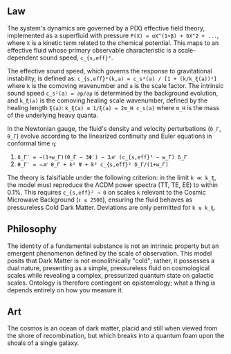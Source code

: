## Law
The system's dynamics are governed by a P(X) effective field theory, implemented as a superfluid with pressure `P(X) = αX^(1+β) + δX^2 + ...`, where `X` is a kinetic term related to the chemical potential. This maps to an effective fluid whose primary observable characteristic is a scale-dependent sound speed, `c_{s,eff}²`.

The effective sound speed, which governs the response to gravitational instability, is defined as:
`c_{s,eff}²(k,a) = c_s²(a) / [1 + (k/k_ξ(a))²]`
where `k` is the comoving wavenumber and `a` is the scale factor. The intrinsic sound speed `c_s²(a) = ∂p/∂ρ` is determined by the background evolution, and `k_ξ(a)` is the comoving healing scale wavenumber, defined by the healing length `ξ(a)`:
`k_ξ(a) ≡ 1/ξ(a) = 2m_H c_s(a)`
where `m_H` is the mass of the underlying heavy quanta.

In the Newtonian gauge, the fluid's density and velocity perturbations (`δ_Γ`, `θ_Γ`) evolve according to the linearized continuity and Euler equations in conformal time `η`:
1.  `δ_Γ′ = −(1+w_Γ)(θ_Γ − 3Φ′) − 3ℋ (c_{s,eff}² − w_Γ) δ_Γ`
2.  `θ_Γ′ = −ℋ θ_Γ + k² Ψ + k² c_{s,eff}² δ_Γ/(1+w_Γ)`

The theory is falsifiable under the following criterion: in the limit `k ≪ k_ξ`, the model must reproduce the ΛCDM power spectra (TT, TE, EE) to within 0.1%. This requires `c_{s,eff}² → 0` on scales `k` relevant to the Cosmic Microwave Background (`ℓ ≲ 2500`), ensuring the fluid behaves as pressureless Cold Dark Matter. Deviations are only permitted for `k ≳ k_ξ`.

## Philosophy
The identity of a fundamental substance is not an intrinsic property but an emergent phenomenon defined by the scale of observation. This model posits that Dark Matter is not monolithically "cold"; rather, it possesses a dual nature, presenting as a simple, pressureless fluid on cosmological scales while revealing a complex, pressurized quantum state on galactic scales. Ontology is therefore contingent on epistemology; what a thing *is* depends entirely on how you measure it.

## Art
The cosmos is an ocean of dark matter, placid and still when viewed from the shore of recombination, but which breaks into a quantum foam upon the shoals of a single galaxy.